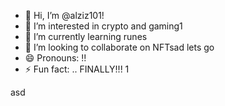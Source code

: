 - 👋 Hi, I’m @alziz101!
- 👀 I’m interested in crypto and gaming1
- 🌱 I’m currently learning runes
- 💞️ I’m looking to collaborate on NFTsad lets go
- 😄 Pronouns: !!
- ⚡ Fun fact: .. FINALLY!!!
  1
<!---1
alziz101/alziz101 is a ✨ special ✨ repository because its `README.md` (this file) appears on your GitHub profile.
You can click the Preview link to take a look at your changes.
--->asd
